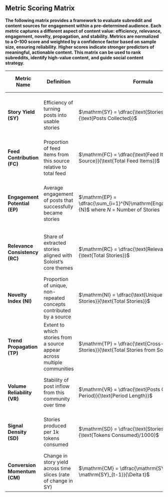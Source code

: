 ## Metric Scoring Matrix

**The following matrix provides a framework to evaluate subreddit and content sources for engagement within a pre-determined audience. Each metric captures a different aspect of content value: efficiency, relevance, engagement, novelty, propagation, and stability. Metrics are normalized to a 0–100 score and weighted by a confidence factor based on sample size, ensuring reliability. Higher scores indicate stronger predictors of meaningful, actionable content. This matrix can be used to rank subreddits, identify high-value content, and guide social content strategy.**

| Metric Name              | Definition                                                                 | Formula                                                                                                         | Interpretation                                                                 | Example / Source Reference                                                                 | Score (0–100) |
|--------------------------|----------------------------------------------------------------------------|-----------------------------------------------------------------------------------------------------------------|---------------------------------------------------------------------------------|---------------------------------------------------------------------------------------------|---------------|
| **Story Yield (SY)**     | Efficiency of turning posts into usable stories                           | $\mathrm{SY} = \dfrac{\text{Stories Extracted}}{\text{Posts Collected}}$                                        | Core "signal vs noise" measure. Higher = more efficient content source.       | r/MentalHealth (11→9, SY = 81.8%) vs r/Notion (4→0, SY = 0%).                             | 78            |
| **Feed Contribution (FC)** | Proportion of feed items from this source relative to total feed         | $\mathrm{FC} = \dfrac{\text{Feed Items from Source}}{\text{Total Feed Items}}$                                  | How much this source contributes to the overall feed.                          | r/GetDisciplined contributed ~25 feed items out of 377 total feed items → FC ≈ 7%.         | 7             |
| **Engagement Potential (EP)** | Average engagement of posts that successfully became stories           | $\mathrm{EP} = \dfrac{\sum_{i=1}^{N}\mathrm{EngagementScore}_{i}}{N}$ where $N$ = Number of Stories           | Quality metric: shows whether story posts are resonating (likes, comments, score). | r/Entrepreneur had high-scoring story posts (high EP) vs r/Journaling (no stories, EP N/A). | 95            |
| **Relevance Consistency (RC)** | Share of extracted stories aligned with Soloist’s core themes        | $\mathrm{RC} = \dfrac{\text{Relevant Stories}}{\text{Total Stories}}$                                           | Measures thematic alignment with Soloist (habit, mood, productivity, therapy). | r/Zettelkasten (4 relevant / 5 total → RC = 80%) vs r/AppHookup (1/6 → RC ≈ 16.7%).       | 57            |
| **Novelty Index (NI)**   | Proportion of unique, non-repeated concepts contributed by a source      | $\mathrm{NI} = \dfrac{\text{Unique Concepts or Stories}}{\text{Total Stories}}$                                  | How often the source introduces new insights vs repeats.                       | r/Therapy produced an "AI-assisted journaling" story (NI high) vs repetitive habit tips (NI low). | 42            |
| **Trend Propagation (TP)** | Extent to which stories from a source appear across multiple communities | $\mathrm{TP} = \dfrac{\text{Cross-posted or Shared Stories}}{\text{Total Stories from Source}}$                  | Detects whether a sub seeds discussions beyond itself.                         | "Small wins journaling" from r/MentalHealth also seen in r/DecidingToBeBetter → TP > 0.    | 16            |
| **Volume Reliability (VR)** | Stability of post inflow from this community over time                 | $\mathrm{VR} = \dfrac{\text{Posts Collected in Period}}{\text{Period Length}}$                                   | Ensures you’re not optimizing around short-lived spikes (posts per time unit). | r/Evernote ≈ 8 posts/day (stable) vs r/ZenHabits ≈ 1/week (low VR).                       | 71            |
| **Signal Density (SD)**  | Stories produced per 1k tokens consumed                                  | $\mathrm{SD} = \dfrac{\text{Stories Extracted}}{\text{Tokens Consumed}/1000}$                                   | Efficiency: how many useful stories per compute/token cost.                    | r/Zettelkasten: 5 stories / 6k tokens → SD ≈ 0.83 vs r/Notion = 0.00.                       | 59            |
| **Conversion Momentum (CM)** | Change in story yield across time slices (rate of change in SY)      | $\mathrm{CM} = \dfrac{\mathrm{SY}_{t} - \mathrm{SY}_{t-1}}{\Delta t}$                                            | Measures whether a sub’s usefulness is increasing or declining.               | r/Therapy improved from SY 40% → 70% over two weeks → positive CM.                        | 57            |